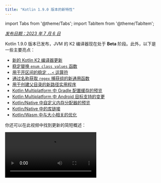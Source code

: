 ```yaml
---
title: "Kotlin 1.9.0 版本的新特性"
---
```

import Tabs from '@theme/Tabs';
import TabItem from '@theme/TabItem';

_[发布日期：2023 年 7 月 6 日](releases.md#release-details)_

Kotlin 1.9.0 版本已发布，JVM 的 K2 编译器现在处于 **Beta** 阶段。此外，以下是一些主要亮点：

* [新的 Kotlin K2 编译器更新](#new-kotlin-k2-compiler-updates)
* [稳定替换 `enum class values` 函数](#stable-replacement-of-the-enum-class-values-function)
* [用于开区间的稳定 `..<` 运算符](#stable-operator-for-open-ended-ranges)
* [通过名称获取 `regex` 捕获组的新通用函数](#new-common-function-to-get-regex-capture-group-by-name)
* [用于创建父目录的新路径实用程序](#new-path-utility-to-create-parent-directories)
* [Kotlin Multiplatform 中 Gradle 配置缓存的预览](#preview-of-the-gradle-configuration-cache)
* [Kotlin Multiplatform 中 Android 目标支持的变更](#changes-to-android-target-support)
* [Kotlin/Native 中自定义内存分配器的预览](#preview-of-custom-memory-allocator)
* [Kotlin/Native 中的库链接](#library-linkage-in-kotlin-native)
* [Kotlin/Wasm 中与大小相关的优化](#size-related-optimizations)

你还可以在此视频中找到更新的简短概述：

<video src="https://www.youtube.com/v/fvwTZc-dxsM" title="What's new in Kotlin 1.9.0"/>

## IDE 支持

支持 1.9.0 的 Kotlin 插件可用于：

| IDE | 支持的版本 |
|--|--|
| IntelliJ IDEA | 2022.3.x, 2023.1.x |
| Android Studio | Giraffe (223), Hedgehog (231)* |

*Kotlin 1.9.0 插件将包含在 Android Studio Giraffe (223) 和 Hedgehog (231) 的即将发布的版本中。

Kotlin 1.9.0 插件将包含在 IntelliJ IDEA 2023.2 的即将发布的版本中。

:::note
要下载 Kotlin 工件（artifacts）和依赖项（dependencies），请[配置你的 Gradle 设置](#configure-gradle-settings)以使用 Maven Central 仓库。

## 新的 Kotlin K2 编译器更新

JetBrains 的 Kotlin 团队将继续稳定 K2 编译器，1.9.0 版本引入了更多改进。
JVM 的 K2 编译器现在处于 **Beta** 阶段。

现在还基本支持 Kotlin/Native 和多平台项目。

### `kapt` 编译器插件与 K2 编译器的兼容性

你可以在你的项目中使用 [kapt 插件](kapt.md) 以及 K2 编译器，但有一些限制。
尽管将 `languageVersion` 设置为 `2.0`，但 `kapt` 编译器插件仍然使用旧的编译器。

如果在 `languageVersion` 设置为 `2.0` 的项目中执行 `kapt` 编译器插件，`kapt` 将自动切换到 `1.9` 并禁用特定的版本兼容性检查。
此行为等效于包含以下命令参数：
* `-Xskip-metadata-version-check`
* `-Xskip-prerelease-check`
* `-Xallow-unstable-dependencies`

这些检查仅对 `kapt` 任务禁用。所有其他编译任务将继续使用新的 K2 编译器。

如果在 K2 编译器中使用 `kapt` 时遇到任何问题，请将其报告给我们的 [问题跟踪器](http://kotl.in/issue)。

### 在你的项目中尝试 K2 编译器

从 1.9.0 开始，直到 Kotlin 2.0 发布，你可以通过将 `kotlin.experimental.tryK2=true`
Gradle 属性添加到你的 `gradle.properties` 文件中来轻松测试 K2 编译器。你还可以运行以下命令：

```shell
./gradlew assemble -Pkotlin.experimental.tryK2=true
```

此 Gradle 属性会自动将语言版本设置为 2.0，并使用使用 K2 编译器编译的 Kotlin
任务数与当前编译器相比来更新构建报告：

```none
##### 'kotlin.experimental.tryK2' 结果（未检查 Kotlin/Native）#####
:lib:compileKotlin: 2.0 语言版本
:app:compileKotlin: 2.0 语言版本
##### 100% (2/2) 的任务已使用 Kotlin 2.0 编译 #####
```

### Gradle 构建报告

[Gradle 构建报告](gradle-compilation-and-caches.md#build-reports) 现在显示是使用当前编译器还是 K2 编译器来编译代码。
在 Kotlin 1.9.0 中，你可以在你的 [Gradle 构建扫描](https://scans.gradle.com/)中看到此信息：

<img src="/img/gradle-build-scan-k1.png" alt="Gradle build scan - K1" width="700" style={{verticalAlign: 'middle'}}/>

<img src="/img/gradle-build-scan-k2.png" alt="Gradle build scan - K2" width="700" style={{verticalAlign: 'middle'}}/>

你还可以在构建报告中找到项目中使用的 Kotlin 版本：

```none
Task info:
  Kotlin language version: 1.9
```

如果使用 Gradle 8.0，你可能会遇到一些构建报告问题，尤其是在启用 Gradle 配置缓存时。
这是一个已知问题，已在 Gradle 8.1 及更高版本中修复。

:::

### 当前 K2 编译器的局限性

在你的 Gradle 项目中启用 K2 会带来某些限制，这些限制可能会在以下情况下影响使用低于 8.3 的 Gradle 版本的项目：

* 从 `buildSrc` 编译源代码。
* 在包含的构建中编译 Gradle 插件。
* 如果其他 Gradle 插件在低于 8.3 的 Gradle 版本的项目中使用，则编译这些插件。
* 构建 Gradle 插件依赖项。

如果遇到上述任何问题，可以采取以下步骤来解决这些问题：

* 设置 `buildSrc`、任何 Gradle 插件及其依赖项的语言版本：

```kotlin
kotlin {
    compilerOptions {
        languageVersion.set(org.jetbrains.kotlin.gradle.dsl.KotlinVersion.KOTLIN_1_9)
        apiVersion.set(org.jetbrains.kotlin.gradle.dsl.KotlinVersion.KOTLIN_1_9)
    }
}
```

* 在 Gradle 8.3 可用时，将项目中的 Gradle 版本更新到 8.3。

### 留下你对新 K2 编译器的反馈

我们感谢你的任何反馈！

* 将你的反馈直接提供给 K2 开发人员 Kotlin 的 Slack – [获取邀请](https://surveys.jetbrains.com/s3/kotlin-slack-sign-up)
  并加入 [#k2-early-adopters](https://kotlinlang.slack.com/archives/C03PK0PE257) 频道。
* 在 [我们的问题跟踪器](https://kotl.in/issue) 上报告你使用新 K2 编译器遇到的任何问题。
* [启用 **发送使用情况统计信息** 选项](https://www.jetbrains.com/help/idea/settings-usage-statistics.html) 以
  允许 JetBrains 收集有关 K2 使用情况的匿名数据。

## 语言

在 Kotlin 1.9.0 中，我们将稳定一些之前引入的新语言特性：
* [替换 `enum class values` 函数](#stable-replacement-of-the-enum-class-values-function)
* [数据对象与数据类的对称性](#stable-data-objects-for-symmetry-with-data-classes)
* [对内联值类中带有主体的二级构造函数的支持](#support-for-secondary-constructors-with-bodies-in-inline-value-classes)

### 稳定替换 `enum class values` 函数

在 1.8.20 中，引入了枚举类的 `entries` 属性作为实验性功能。`entries` 属性是合成 `values()` 函数的现代且高性能的替代方案。在 1.9.0 中，`entries` 属性是稳定的。

:::note
仍然支持 `values()` 函数，但我们建议你改用 `entries` 属性。

```kotlin
enum class Color(val colorName: String, val rgb: String) {
    RED("Red", "#FF0000"),
    ORANGE("Orange", "#FF7F00"),
    YELLOW("Yellow", "#FFFF00")
}

fun findByRgb(rgb: String): Color? = Color.entries.find { it.rgb == rgb }
```

有关枚举类的 `entries` 属性的更多信息，请参阅 [Kotlin 1.8.20 中的新增功能](whatsnew1820.md#a-modern-and-performant-replacement-of-the-enum-class-values-function)。

### 数据对象与数据类的对称性

数据对象声明已在 [Kotlin 1.8.20](whatsnew1820.md#preview-of-data-objects-for-symmetry-with-data-classes) 中引入，现在是稳定的。
这包括为与数据类对称而添加的函数：`toString()`、`equals()` 和 `hashCode()`。

此功能对于 `sealed` 层级结构（如 `sealed class` 或 `sealed interface` 层级结构）特别有用，
因为 `data object` 声明可以与 `data class` 声明一起方便地使用。在此示例中，将
`EndOfFile` 声明为 `data object` 而不是普通的 `object` 意味着它会自动具有 `toString()` 函数，而无需
手动重写它。这保持了与随附数据类定义的对称性。

```kotlin
sealed interface ReadResult
data class Number(val number: Int) : ReadResult
data class Text(val text: String) : ReadResult
data object EndOfFile : ReadResult

fun main() {
    println(Number(7)) // Number(number=7)
    println(EndOfFile) // EndOfFile
}
```

有关更多信息，请参阅 [Kotlin 1.8.20 中的新增功能](whatsnew1820.md#preview-of-data-objects-for-symmetry-with-data-classes)。

### 对内联值类中带有主体的二级构造函数的支持

从 Kotlin 1.9.0 开始，默认情况下可以使用 [内联值类](inline-classes.md) 中带有主体的二级构造函数：

```kotlin
@JvmInline
value class Person(private val fullName: String) {
    // 自 Kotlin 1.4.30 起允许：
    init {
        check(fullName.isNotBlank()) {
            "Full name shouldn't be empty"
        }
    }
    // 自 Kotlin 1.9.0 起默认允许：
    constructor(name: String, lastName: String) : this("$name $lastName") {
        check(lastName.isNotBlank()) {
            "Last name shouldn't be empty"
        }
    }
}
```

以前，Kotlin 仅允许在内联类中使用公共主构造函数。因此，不可能
封装底层值或创建表示某些约束值的内联类。

随着 Kotlin 的发展，这些问题得到了修复。Kotlin 1.4.30 取消了对 `init` 块的限制，然后 Kotlin 1.8.20
提供了带有主体的二级构造函数的预览。它们现在默认可用。在 [此 KEEP](https://github.com/Kotlin/KEEP/blob/master/proposals/inline-classes.md) 中了解有关 Kotlin 内联类开发的更多信息。

## Kotlin/JVM

从 1.9.0 版本开始，编译器可以生成具有对应于 JVM 20 的字节码版本的类。此外，
`JvmDefault` 注释和旧版 `-Xjvm-default` 模式的弃用仍在继续。

### 弃用 JvmDefault 注释和旧版 -Xjvm-default 模式

从 Kotlin 1.5 开始，已弃用使用 `JvmDefault` 注释，而推荐使用较新的 `-Xjvm-default`
模式：`all` 和 `all-compatibility`。随着 Kotlin 1.4 中 `JvmDefaultWithoutCompatibility` 和
Kotlin 1.6 中 `JvmDefaultWithCompatibility` 的引入，这些模式提供了对 `DefaultImpls` 生成的全面控制
类，确保与旧版 Kotlin 代码的无缝兼容性。

因此，在 Kotlin 1.9.0 中，`JvmDefault` 注释不再具有任何意义，并且已标记为
已弃用，从而导致错误。它最终将从 Kotlin 中删除。

## Kotlin/Native

除了其他改进之外，此版本还为 [Kotlin/Native 内存管理器](native-memory-manager.md) 带来了更多改进
这应增强其稳健性和性能：

* [自定义内存分配器的预览](#preview-of-custom-memory-allocator)
* [主线程上的 Objective-C 或 Swift 对象释放挂钩](#objective-c-or-swift-object-deallocation-hook-on-the-main-thread)
* [访问 Kotlin/Native 中的常量值时没有对象初始化](#no-object-initialization-when-accessing-constant-values-in-kotlin-native)
* [能够为 iOS 模拟器测试配置独立模式](#ability-to-configure-standalone-mode-for-ios-simulator-tests-in-kotlin-native)
* [Kotlin/Native 中的库链接](#library-linkage-in-kotlin-native)

### 自定义内存分配器的预览

Kotlin 1.9.0 引入了自定义内存分配器的预览。其分配系统提高了 [Kotlin/Native 内存管理器](native-memory-manager.md) 的运行时性能。

Kotlin/Native 中当前的对象分配系统使用通用的分配器，该分配器不具有
用于高效垃圾回收的功能。为了弥补这一点，它在垃圾收集器 (GC) 将它们合并到单个列表之前，维护所有已分配对象的线程本地链接列表，可以在扫描期间对其进行迭代。这种方法带来
几个性能缺点：

* 扫描顺序缺乏内存局部性，并且通常会导致分散的内存访问模式，从而导致潜在的性能问题。
* 链接列表需要每个对象的额外内存，从而增加内存使用量，尤其是在处理许多小对象时。
* 已分配对象的单个列表使得难以并行化扫描，这可能会导致当 mutator 线程分配对象的速度快于 GC 线程收集它们的速度时出现内存使用问题。

为了解决这些问题，Kotlin 1.9.0 引入了自定义分配器的预览。它将系统内存划分为页面，
允许以连续顺序进行独立扫描。每个分配都成为页面中的一个内存块，并且页面
跟踪块大小。不同的页面类型针对各种分配大小进行了优化。连续排列
内存块可确保高效地迭代所有已分配的块。

当线程分配内存时，它会根据分配大小搜索合适的页面。线程维护一组
不同大小类别的页面。通常，给定大小的当前页面可以容纳分配。如果没有，
线程会从共享分配空间请求不同的页面。此页面可能已可用，需要
扫描，或者应首先创建。

新的分配器允许同时拥有多个独立的分配空间，这将允许 Kotlin 团队
试验不同的页面布局，以进一步提高性能。

有关新分配器设计的更多信息，请参阅 [此 README](https://github.com/JetBrains/kotlin/blob/master/kotlin-native/runtime/src/alloc/custom/README.md)。

#### 如何启用

添加 `-Xallocator=custom` 编译器选项：

```kotlin
kotlin {
    macosX64("native") {
        binaries.executable()

        compilations.configureEach {
            compilerOptions.configure {
                freeCompilerArgs.add("-Xallocator=custom")
            }
        }
    }
}
```

#### 留下反馈

我们希望你能在 [YouTrack](https://youtrack.jetbrains.com/issue/KT-55364/Implement-custom-allocator-for-Kotlin-Native) 中提供反馈
以改进自定义分配器。

### 主线程上的 Objective-C 或 Swift 对象释放挂钩

从 Kotlin 1.9.0 开始，如果对象传递到 Kotlin，则在主线程上调用 Objective-C 或 Swift 对象释放挂钩。
[Kotlin/Native 内存管理器](native-memory-manager.md) 先前处理 Objective-C 对象引用的方式可能导致内存泄漏。我们认为新行为应提高内存管理器的稳健性。

考虑一个在 Kotlin 代码中引用的 Objective-C 对象，例如，当作为参数传递、由函数返回或从集合中检索时。在这种情况下，Kotlin 创建其自己的对象，该对象保存对 Objective-C 对象的引用。当 Kotlin 对象被释放时，Kotlin/Native 运行时调用 `objc_release` 函数，该函数释放该 Objective-C 引用。

以前，Kotlin/Native 内存管理器在特殊的 GC 线程上运行 `objc_release`。如果它是最后一个对象引用，
则该对象将被释放。当 Objective-C 对象具有自定义释放挂钩（如 Objective-C 中的 `dealloc` 方法或 Swift 中的 `deinit` 块）时，可能会出现问题，并且这些挂钩希望在特定线程上调用。

由于主线程上对象的挂钩通常希望在那里调用，因此 Kotlin/Native 运行时现在
也在主线程上调用 `objc_release`。它应涵盖 Objective-C 对象在主线程上传递到
Kotlin 的情况，从而在那里创建 Kotlin 对等对象。这仅在处理主调度队列时才有效，这是常规 UI 应用程序的情况。当它不是主队列或对象在主线程以外的线程上传递到
Kotlin 时，`objc_release` 像以前一样在特殊的 GC 线程上调用。

#### 如何选择退出

如果你遇到问题，可以在你的 `gradle.properties` 文件中使用以下选项禁用此行为：

```none
kotlin.native.binary.objcDisposeOnMain=false
```

请随时将此类情况报告给 [我们的问题跟踪器](https://kotl.in/issue)。

### 访问 Kotlin/Native 中的常量值时没有对象初始化

从 Kotlin 1.9.0 开始，Kotlin/Native 后端在访问 `const val` 字段时不会初始化对象：

```kotlin
object MyObject {
    init {
        println("side effect!")
    }

    const val y = 1
}

fun main() {
    println(MyObject.y) // 首次没有初始化
    val x = MyObject    // 发生初始化
    println(x.y)
}
```

该行为现在与 Kotlin/JVM 统一，在 Kotlin/JVM 中，该实现与 Java 一致，并且在这种情况下永远不会初始化对象。由于
此更改，你还可以期望你的 Kotlin/Native 项目中的某些性能改进。

### 能够为 Kotlin/Native 中的 iOS 模拟器测试配置独立模式

默认情况下，在为 Kotlin/Native 运行 iOS 模拟器测试时，使用 `--standalone` 标志以避免手动模拟器
启动和关闭。在 1.9.0 中，你现在可以通过 `standalone` 属性在 Gradle 任务中配置是否使用此标志。
默认情况下，使用 `--standalone` 标志，因此启用独立模式。

以下是如何在你的 `build.gradle.kts` 文件中禁用独立模式的示例：

```kotlin
tasks.withType<org.jetbrains.kotlin.gradle.targets.native.tasks.KotlinNativeSimulatorTest>().configureEach {
    standalone.set(false)
}
```

如果禁用独立模式，则必须手动启动模拟器。要从 CLI 启动你的模拟器，你可以使用以下命令：

```shell
/usr/bin/xcrun simctl boot <DeviceId>
```

:::

### Kotlin/Native 中的库链接

从 Kotlin 1.9.0 开始，Kotlin/Native 编译器以与 Kotlin/JVM 相同的方式处理 Kotlin 库中的链接问题。
如果某个第三方 Kotlin 库的作者在另一个第三方 Kotlin 库使用的实验性 API 中进行了不兼容的更改，你可能会遇到此类问题。

现在，如果第三方 Kotlin 库之间存在链接问题，则构建在编译期间不会失败。相反，你将
仅在运行时遇到这些错误，就像在 JVM 上一样。

每当 Kotlin/Native 编译器检测到库链接问题时，它都会报告警告。你可以在你的编译日志中找到此类警告，例如：

```text
No function found for symbol 'org.samples/MyRemovedClass.doSomething|3657632771909858561[0]'

Can not get instance of singleton 'MyEnumClass.REMOVED_ENTRY': No enum entry found for symbol 'org.samples/MyEnumClass.REMOVED_ENTRY|null[0]'

Function 'getMyRemovedClass' can not be called: Function uses unlinked class symbol 'org.samples/MyRemovedClass|null[0]'
```

你可以进一步配置甚至禁用你项目中的此行为：

* 如果你不希望在你的编译日志中看到这些警告，请使用 `-Xpartial-linkage-loglevel=INFO` 编译器选项禁止显示它们。
* 也可以使用 `-Xpartial-linkage-loglevel=ERROR` 将报告的警告的严重性提高到编译错误。在这种情况下，编译失败，你将在编译日志中看到所有错误。使用此选项可以更仔细地检查链接问题。
* 如果你遇到此功能的意外问题，可以始终使用
  `-Xpartial-linkage=disable` 编译器选项选择退出。请随时将此类情况报告给 [我们的问题
  跟踪器](https://kotl.in/issue)。

```kotlin
// 通过 Gradle 构建文件传递编译器选项的示例。
kotlin {
    macosX64("native") {
        binaries.executable()

        compilations.configureEach {
            compilerOptions.configure {

                // 要禁止显示链接警告：
                freeCompilerArgs.add("-Xpartial-linkage-loglevel=INFO")

                // 要将链接警告提升为错误：
                freeCompilerArgs.add("-Xpartial-linkage-loglevel=ERROR")

                // 要完全禁用该功能：
                freeCompilerArgs.add("-Xpartial-linkage=disable")
            }
        }
    }
}
```

### 用于 C 互操作隐式整数转换的编译器选项

我们引入了一个用于 C 互操作的编译器选项，该选项允许你使用隐式整数转换。经过仔细
考虑，我们引入了此编译器选项以防止意外使用，因为此功能仍有改进空间，并且我们的目标是拥有最高质量的 API。

在此代码示例中，隐式整数转换允许 `options = 0`，即使 [`options`](https://developer.apple.com/documentation/foundation/nscalendar/options)
具有无符号类型 `UInt`，并且 `0` 是有符号的。

```kotlin
val today = NSDate()
val tomorrow = NSCalendar.currentCalendar.dateByAddingUnit(
    unit = NSCalendarUnitDay,
    value = 1,
    toDate = today,
    options = 0
)
```

要将隐式转换与本机互操作库一起使用，请使用 `-XXLanguage:+ImplicitSignedToUnsignedIntegerConversion`
编译器选项。

你可以在你的 Gradle `build.gradle.kts` 文件中配置此选项：
```kotlin
tasks.withType<org.jetbrains.kotlin.gradle.tasks.KotlinNativeCompile>().configureEach {
    compilerOptions.freeCompilerArgs.addAll(
        "-XXLanguage:+ImplicitSignedToUnsignedIntegerConversion"
    )
}
```

## Kotlin Multiplatform

Kotlin Multiplatform 在 1.9.0 中收到了一些值得注意的更新，旨在改善你的开发人员体验：

* [Android 目标支持的变更](#changes-to-android-target-support)
* [默认启用新的 Android 源码集布局](#new-android-source-set-layout-enabled-by-default)
* [多平台项目中 Gradle 配置缓存的预览](#preview-of-the-gradle-configuration-cache)

### Android 目标支持的变更

我们将继续努力稳定 Kotlin Multiplatform。一个重要的步骤是提供一流的
对 Android 目标的支持。我们很高兴地宣布，将来，Google 的 Android 团队将提供
其自己的 Gradle 插件来支持 Kotlin Multiplatform 中的 Android。

为了为 Google 提供的这种新解决方案打开道路，我们将在当前的 Kotlin DSL 中重命名 `android` 块（block）在 1.9.0 中。
请将你的构建脚本中所有出现的 `android` 块更改为 `androidTarget`。这是一个临时的
更改，对于为 Google 即将推出的 DSL 释放 `android` 名称是必需的。

Google 插件将是在多平台项目中处理 Android 的首选方式。准备就绪后，我们将
提供必要的迁移说明，以便你能够像以前一样使用短 `android` 名称。

### 默认启用新的 Android 源码集布局

从 Kotlin 1.9.0 开始，新的 Android 源码集布局是默认设置。它取代了先前目录的命名架构，该架构在多个方面令人困惑。新布局具有许多优点：

* 简化的类型语义 – 新的 Android 源码布局提供了清晰一致的命名约定，可帮助区分不同类型的源码集。
* 改进的源码目录布局 – 使用新布局，`SourceDirectories` 排列变得更加连贯，从而更易于组织代码和查找源文件。
* Gradle 配置的清晰命名架构 – 该架构现在在 `KotlinSourceSets` 和 `AndroidSourceSets` 中都更加一致和可预测。

新布局需要 Android Gradle 插件版本 7.0 或更高版本，并且在 Android Studio 2022.3 及更高版本中受支持。请参阅我们的
[迁移指南](multiplatform-android-layout.md) 以在你的 `build.gradle(.kts)` 文件中进行必要的更改。

### Gradle 配置缓存的预览

<anchor name="preview-of-gradle-configuration-cache"/>

Kotlin 1.9.0 附带了对多平台库中 [Gradle 配置缓存](https://docs.gradle.org/current/userguide/configuration_cache.html) 的支持。
如果你是库作者，你已经可以从改进的构建性能中受益。

Gradle 配置缓存通过重用后续
构建的配置阶段的结果来加速构建过程。自 Gradle 8.1 以来，该功能已变得稳定。要启用它，请按照 [Gradle 文档](https://docs.gradle.org/current/userguide/configuration_cache.html#config_cache:usage) 中的说明进行操作。

Kotlin Multiplatform 插件仍然不支持具有 Xcode 集成任务或
[Kotlin CocoaPods Gradle 插件](native-cocoapods-dsl-reference.md) 的 Gradle 配置缓存。我们希望在将来的 Kotlin 版本中添加此功能。

:::

## Kotlin/Wasm

Kotlin 团队将继续试验新的 Kotlin/Wasm 目标。此版本引入了多个性能和
[与大小相关的优化](#size-related-optimizations)，以及 [JavaScript 互操作的更新](#updates-in-javascript-interop)。

### 与大小相关的优化

Kotlin 1.9.0 为 WebAssembly (Wasm) 项目引入了显着的大小改进。比较两个“Hello World”项目，
Kotlin 1.9.0 中 Wasm 的代码占用空间现在比 Kotlin 1.8.20 小 10 倍以上。

<img src="/img/wasm-1-9-0-size-improvements.png" alt="Kotlin/Wasm 与大小相关的优化" width="700" style={{verticalAlign: 'middle'}}/>

这些大小优化可提高在使用 Kotlin 代码定位 Wasm
平台时的资源利用率和性能。

### JavaScript 互操作的更新

此 Kotlin 更新引入了 Kotlin/Wasm 的 Kotlin 和 JavaScript 之间的互操作性的更改。由于 Kotlin/Wasm
是 [实验性](components-stability.md#stability-levels-explained) 功能，因此某些限制适用于其互操作性。

#### 动态类型的限制

从 1.9.0 版本开始，Kotlin 不再支持在 Kotlin/Wasm 中使用 `Dynamic` 类型。现在已弃用
而推荐使用新的通用 `JsAny` 类型，该类型有助于 JavaScript 互操作性。

有关更多详细信息，请参阅 [Kotlin/Wasm 与 JavaScript 的互操作性](wasm-js-interop.md) 文档。

#### 非外部类型的限制

在将值传递到 JavaScript 和从 JavaScript 传递值时，Kotlin/Wasm 支持特定 Kotlin 静态类型的转换。这些受支持的
类型包括：

* 原始类型，例如有符号数、`Boolean` 和 `Char`。
* `String`。
* 函数类型。

其他类型作为不透明引用传递，无需转换，从而导致 JavaScript 和 Kotlin 之间存在子类型化不一致。

为了解决这个问题，Kotlin 将 JavaScript 互操作限制为一组受良好支持的类型。从 Kotlin 1.9.0 开始，仅外部、
原始、字符串和函数类型在 Kotlin/Wasm JavaScript 互操作中受支持。此外，还引入了一个单独的显式类型 `JsReference` 来表示可用于 JavaScript 互操作的 Kotlin/Wasm 对象的句柄。

有关更多详细信息，请参阅 [Kotlin/Wasm 与 JavaScript 的互操作性](wasm-js-interop.md) 文档。

### Kotlin Playground 中的 Kotlin/Wasm

Kotlin Playground 支持 Kotlin/Wasm 目标。
你可以编写、运行和共享你的 Kotlin 代码，该代码面向 Kotlin/Wasm。[立即查看！](https://pl.kotl.in/HDFAvimga)

:::note
使用 Kotlin/Wasm 需要在你的浏览器中启用实验性功能。

[了解有关如何启用这些功能的更多信息](wasm-troubleshooting.md)。

:::

```kotlin
import kotlin.time.*
import kotlin.time.measureTime

fun main() {
    println("Hello from Kotlin/Wasm!")
    computeAck(3, 10)
}

tailrec fun ack(m: Int, n: Int): Int = when {
    m == 0 `->` n + 1
    n == 0 `->` ack(m - 1, 1)
    else `->` ack(m - 1, ack(m, n - 1))
}

fun computeAck(m: Int, n: Int) {
    var res = 0
    val t = measureTime {
        res = ack(m, n)
    }
    println()
    println("ack($m, $n) = ${res}")
    println("duration: ${t.inWholeNanoseconds / 1e6} ms")
}
```

## Kotlin/JS

此版本引入了 Kotlin/JS 的更新，包括删除旧的 Kotlin/JS 编译器、Kotlin/JS Gradle 插件弃用和对 ES2015 的实验性支持：

* [删除旧的 Kotlin/JS 编译器](#removal-of-the-old-kotlin-js-compiler)
* [弃用 Kotlin/JS Gradle 插件](#deprecation-of-the-kotlin-js-gradle-plugin)
* [弃用外部枚举](#deprecation-of-external-enum)
* [对 ES2015 类和模块的实验性支持](#experimental-support-for-es2015-classes-and-modules)
* [更改 JS 生产分发的默认目标](#changed-default-destination-of-js-production-distribution)
* [从 stdlib-js 中提取 org.w3c 声明](#extract-org-w3c-declarations-from-stdlib-js)

:::note
从 1.9.0 版本开始，[部分库链接](#library-linkage-in-kotlin-native) 也已为 Kotlin/JS 启用。

:::

### 删除旧的 Kotlin/JS 编译器

在 Kotlin 1.8.0 中，我们 [宣布](whatsnew18.md#stable-js-ir-compiler-backend) 基于 IR 的后端变为 [稳定](components-stability.md)。
从那时起，不指定编译器已成为一个错误，并且使用旧编译器会导致警告。

在 Kotlin 1.9.0 中，使用旧后端会导致错误。请按照我们的 [迁移指南](js-ir-migration.md) 迁移到 IR 编译器。

### 弃用 Kotlin/JS Gradle 插件

从 Kotlin 1.9.0 开始，已弃用 `kotlin-js` Gradle 插件。
我们建议你改用带有 `js()` 目标的 `kotlin-multiplatform` Gradle 插件。

Kotlin/JS Gradle 插件的功能本质上复制了 `kotlin-multiplatform` 插件，并在底层共享了
相同的实现。这种重叠造成了混乱，并增加了 Kotlin 团队的维护负担。

有关迁移说明，请参阅我们的 [Kotlin Multiplatform 兼容性指南](multiplatform-compatibility-guide.md#migration-from-kotlin-js-gradle-plugin-to-kotlin-multiplatform-gradle-plugin)。
如果你发现本指南中未涵盖的任何问题，请将其报告给 [我们的问题跟踪器](http://kotl.in/issue)。

### 弃用外部枚举

在 Kotlin 1.9.0 中，由于静态枚举成员（如 `entries`）存在问题，将弃用外部枚举的使用，这些成员
无法在 Kotlin 外部存在。我们建议改用带有对象子类的外部密封类：

```kotlin
// 之前
external enum class ExternalEnum { A, B }

// 之后
external sealed class ExternalEnum {
    object A: ExternalEnum
    object B: ExternalEnum
}
```

通过切换到带有对象子类的外部密封类，你可以实现与外部枚举类似的功能，
同时避免与默认方法相关联的问题。

从 Kotlin 1.9.0 开始，外部枚举的使用将被标记为已弃用。我们建议你更新你的代码
以利用建议的外部密封类实现来实现兼容性和未来的维护。

### 对 ES2015 类和模块的实验性支持

此版本引入了对 ES2015 模块和生成 ES2015 类的 [实验性](components-stability.md#stability-levels-explained) 支持：
* 模块提供了一种简化你的代码库并提高可维护性的方法。
* 类允许你合并面向对象编程 (OOP) 原则，从而生成更清晰、更直观的代码。

要启用这些功能，请相应地更新你的 `build.gradle.kts` 文件：

```kotlin
// build.gradle.kts
kotlin { 
    js(IR) { 
        useEsModules() // 启用 ES2015 模块
        browser()
        }
    }

// 启用 ES2015 类生成
tasks.withType<KotlinJsCompile>().configureEach {
    kotlinOptions {
        useEsClasses = true
    }
}
```

[在官方文档中了解有关 ES2015 (ECMAScript 2015, ES6) 的更多信息](https://262.ecma-international.org/6.0/)。

### 更改 JS 生产分发的默认目标

在 Kotlin 1.9.0 之前，分发目标目录为 `build/distributions`。但是，这是 Gradle 存档的通用目录。为了解决这个问题，我们已将 Kotlin 1.9.0 中的默认分发目标目录更改为：
`build/dist/<targetName>/<binaryName>`。

例如，`productionExecutable` 位于 `build/distributions` 中。在 Kotlin 1.9.0 中，它位于 `build/dist/js/productionExecutable` 中。

:::note
如果你有一个使用这些构建结果的管道，请确保更新目录。

### 从 stdlib-js 中提取 org.w3c 声明

自 Kotlin 1.9.0 起，`stdlib-js` 不再包含 `org.w3c` 声明。相反，这些声明已
移动到单独的 Gradle 依赖项。当你将 Kotlin Multiplatform Gradle 插件添加到你的 `build.gradle.kts` 文件时，
这些声明将自动包含在你的项目中，类似于标准库。

无需任何手动操作或迁移。必要的调整将自动处理。

## Gradle

Kotlin 1.9.0 附带了新的 Gradle 编译器选项以及更多内容：

*